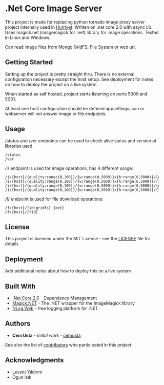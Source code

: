 # .Net Core Image Server

This project is made for replacing python tornado image proxy server project internally used in [Hurriyet](www.hurriyet.com.tr). Written on .net core 2.0 with async i/o. Uses magick.net (imagemagick for .net) library for image operations. Tested in Linux and Windows.

Can read image files from Mongo GridFS, File System or web url.

## Getting Started

Setting up the project is pretty straight thru. There is no external configuration necessary except the host setup. See deployment for notes on how to deploy the project on a live system.

When started as self hosted, project starts listening on ports 5000 and 5001. 

At least one host configuration should be defined appsettings.json or webserver will not answer image or file endpoints.

## Usage

/status and /ver endpoints can be used to check alive status and version of libraries used.
```
/status
/ver
```

/i/ endpoint is used for image operations, has 4 different usage:
```
/i/{host}/{quality:range(0,100)}/{w:range(0,5000)}x{h:range(0,5000)}/{options:opt}/{id:gridfs}
/i/{host}/{quality:range(0,100)}/{w:range(0,5000)}x{h:range(0,5000)}/{id:gridfs}
/i/{host}/{quality:range(0,100)}/{w:range(0,5000)}x{h:range(0,5000)}/{options:opt}/{*id}
/i/{host}/{quality:range(0,100)}/{w:range(0,5000)}x{h:range(0,5000)}/{*id}
```
/f/ endpoint is used for file download operations:
```
/f/{host}/{id:gridfs}.{ext}
/f/{host}/{*id}
```

## License

This project is licensed under the MIT License - see the [LICENSE](LICENSE) file for details

## Deployment

Add additional notes about how to deploy this on a live system

## Built With

* [.Net Core 2.0](https://github.com/aspnet/Home) - Dependency Management
* [Magick.NET](https://github.com/dlemstra/Magick.NET) - The .NET wrapper for the ImageMagick library
* [NLog.Web](https://github.com/NLog/NLog.Web) - free logging platform for .NET

## Authors

* **Cem Usta** - *Initial work* - [cemusta](https://github.com/cemusta)

See also the list of [contributors](https://github.com/your/project/contributors) who participated in this project.

## Acknowledgments

* Levent Yıldırım
* Ogun Isık

